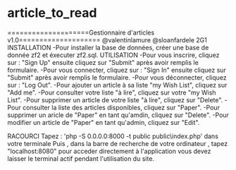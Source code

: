 # article_to_read

====================Gestionnaire d'articles v1.0====================
@valentinlamure @sloanfardele 2G1
INSTALLATION
-Pour installer la base de données, créer une base de donnée zf2 et éxecuter zf2.sql.
UTILISATION
-Pour vous inscrire, cliquez sur : "Sign Up" ensuite cliquez sur "Submit" après avoir remplis le formulaire.
-Pour vous connecter, cliquez sur : "Sign In" ensuite cliquez sur "Submit" après avoir remplis le formulaire.
-Pour vous déconnecter, cliquez sur : "Log Out".
-Pour ajouter un article à sa liste "my Wish List", cliquez sur "Add me".
-Pour consulter votre liste "à lire", cliquez sur votre "my Wish List".
-Pour supprimer un article de votre liste "à lire", cliquez sur "Delete".
-Pour consulter la liste des articles disponibles, cliquez sur "Paper".
-Pour supprimer un aricle de "Paper" en tant qu'amdin, cliquez sur "Delete".
-Pour modifier un article de "Paper" en tant qu'admin, cliquez sur "Edit".

RACOURCI
Tapez : 'php -S 0.0.0.0:8000 -t public public\index.php' dans votre terminale
Puis , dans la barre de recherche de votre ordinateur , tapez "localhost:8080" pour acceder directement à l'application
vous devez laisser le terminal actif pendant l'utilisation du site.